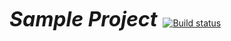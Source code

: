 <font size = 6>***Sample Project*** </font> [![Build status](https://ci.appveyor.com/api/projects/status/d5ei6dd0u3rsgq5f/branch/main?svg=true)](https://ci.appveyor.com/project/VK86RUS/apiandcitesting/branch/main)